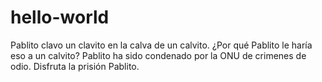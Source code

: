 # hello-world
Pablito clavo un clavito en la calva de un calvito.
¿Por qué Pablito le haría eso a un calvito?
Pablito ha sido condenado por la ONU de crimenes de odio.
Disfruta la prisión Pablito.
